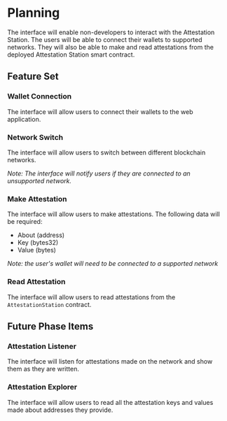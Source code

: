 # Planning

The interface will enable non-developers to interact with the Attestation Station. The users will be able to connect their wallets to supported networks. They will also be able to make and read attestations from the deployed Attestation Station smart contract.

## Feature Set

### Wallet Connection

The interface will allow users to connect their wallets to the web application.

### Network Switch

The interface will allow users to switch between different blockchain networks.

_Note: The interface will notify users if they are connected to an unsupported network._

### Make Attestation

The interface will allow users to make attestations. The following data will be required:

- About (address)
- Key (bytes32)
- Value (bytes)

_Note: the user's wallet will need to be connected to a supported network_

### Read Attestation

The interface will allow users to read attestations from the `AttestationStation` contract.

## Future Phase Items

### Attestation Listener

The interface will listen for attestations made on the network and show them as they are written.

### Attestation Explorer

The interface will allow users to read all the attestation keys and values made about addresses they provide.
